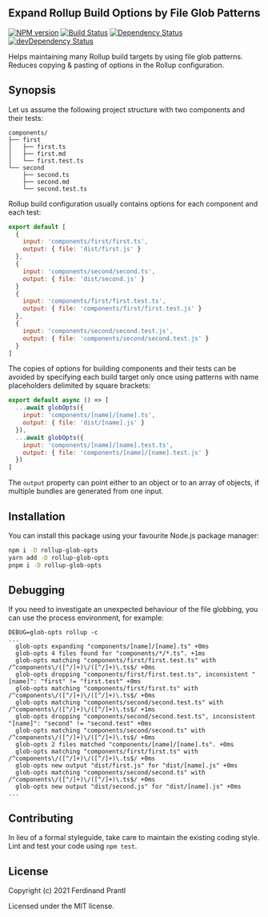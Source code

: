## Expand Rollup Build Options by File Glob Patterns

[![NPM version](https://badge.fury.io/js/rollup-glob-opts.png)](http://badge.fury.io/js/rollup-glob-opts)
[![Build Status](https://github.com/prantlf/rollup-glob-opts/workflows/Test/badge.svg)](https://github.com/prantlf/rollup-glob-opts/actions)
[![Dependency Status](https://david-dm.org/prantlf/rollup-glob-opts.svg)](https://david-dm.org/prantlf/rollup-glob-opts)
[![devDependency Status](https://david-dm.org/prantlf/rollup-glob-opts/dev-status.svg)](https://david-dm.org/prantlf/rollup-glob-opts#info=devDependencies)

Helps maintaining many Rollup build targets by using file glob patterns. Reduces copying & pasting of options in the Rollup configuration.

## Synopsis

Let us assume the following project structure with two components and their tests:

    components/
    ├── first
    │   ├── first.ts
    │   ├── first.md
    │   └── first.test.ts
    └── second
        ├── second.ts
        ├── second.md
        └── second.test.ts

Rollup build configuration usually contains options for each component and each test:

```js
export default [
  {
    input: 'components/first/first.ts',
    output: { file: 'dist/first.js' }
  },
  {
    input: 'components/second/second.ts',
    output: { file: 'dist/second.js' }
  }
  {
    input: 'components/first/first.test.ts',
    output: { file: 'components/first/first.test.js' }
  },
  {
    input: 'components/second/second.test.js',
    output: { file: 'components/second/second.test.js' }
  }
]
```

The copies of options for building components and their tests can be avoided by specifying each build target only once using patterns with name placeholders delimited by square brackets:

```js
export default async () => [
  ...await globOpts({
    input: 'components/[name]/[name].ts',
    output: { file: 'dist/[name].js' }
  }),
  ...await globOpts({
    input: 'components/[name]/[name].test.ts',
    output: { file: 'components/[name]/[name].test.js' }
  })
]
```

The `output` property can point either to an object or to an array of objects, if multiple bundles are generated from one input.

## Installation

You can install this package using your favourite Node.js package manager:

```sh
npm i -D rollup-glob-opts
yarn add -D rollup-glob-opts
pnpm i -D rollup-glob-opts
```

## Debugging

If you need to investigate an unexpected behaviour of the file globbing, you can use the process environment, for example:

```
DEBUG=glob-opts rollup -c
...
  glob-opts expanding "components/[name]/[name].ts" +0ms
  glob-opts 4 files found for "components/*/*.ts". +1ms
  glob-opts matching "components/first/first.test.ts" with /^components\/([^/]+)\/([^/]+)\.ts$/ +0ms
  glob-opts dropping "components/first/first.test.ts", inconsistent "[name]": "first" != "first.test" +0ms
  glob-opts matching "components/first/first.ts" with /^components\/([^/]+)\/([^/]+)\.ts$/ +0ms
  glob-opts matching "components/second/second.test.ts" with /^components\/([^/]+)\/([^/]+)\.ts$/ +1ms
  glob-opts dropping "components/second/second.test.ts", inconsistent "[name]": "second" != "second.test" +0ms
  glob-opts matching "components/second/second.ts" with /^components\/([^/]+)\/([^/]+)\.ts$/ +0ms
  glob-opts 2 files matched "components/[name]/[name].ts". +0ms
  glob-opts matching "components/first/first.ts" with /^components\/([^/]+)\/([^/]+)\.ts$/ +0ms
  glob-opts new output "dist/first.js" for "dist/[name].js" +0ms
  glob-opts matching "components/second/second.ts" with /^components\/([^/]+)\/([^/]+)\.ts$/ +0ms
  glob-opts new output "dist/second.js" for "dist/[name].js" +0ms
...
```

## Contributing

In lieu of a formal styleguide, take care to maintain the existing coding style. Lint and test your code using `npm test`.

## License

Copyright (c) 2021 Ferdinand Prantl

Licensed under the MIT license.
